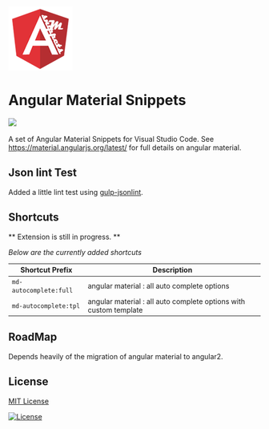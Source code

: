 ![](images/icon.png)

# Angular Material Snippets

<img src="https://gerdi.visualstudio.com/DefaultCollection/_apis/public/build/definitions/1f9f9a18-b192-4a1e-aee8-858193d76db5/2/badge">

A set of Angular Material Snippets for Visual Studio Code. See https://material.angularjs.org/latest/ for full details on angular material.

## Json lint Test
Added a little lint test using  [gulp-jsonlint](https://www.npmjs.com/package/gulp-jsonlint).

## Shortcuts

** Extension is still in progress. **

*Below are the currently added shortcuts*

|Shortcut Prefix | Description|
|---|---|
|`md-autocomplete:full` | angular material : all auto complete options|
|`md-autocomplete:tpl` | angular material : all auto complete options with custom template|

## RoadMap
Depends heavily of the migration of angular material to angular2.

## License

[MIT License] 

[![License][license-badge]][MIT License]

[MIT License]: http://en.wikipedia.org/wiki/MIT_License
[license-badge]: https://img.shields.io/badge/license-MIT-blue.svg
